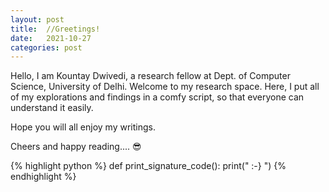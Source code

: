 ```yaml
---
layout: post
title:  //Greetings!
date:   2021-10-27
categories: post
---
```

Hello, I am Kountay Dwivedi, a research fellow at Dept. of Computer Science, University of Delhi. Welcome to my research space. Here, I put all of my explorations and findings in a comfy script, so that everyone can understand it easily.

Hope you will all enjoy my writings.

Cheers and happy reading.... 😎


{% highlight python %}
def print_signature_code():
	print(" :-} ")
{% endhighlight %}